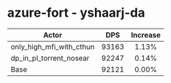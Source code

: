 # azure-fort - yshaarj-da
| Actor | DPS | Increase |
|---|:---:|:---:|
|only_high_mfi_with_cthun|93163|1.13%|
|dp_in_pl_torrent_nosear|92247|0.14%|
|Base|92121|0.00%|
